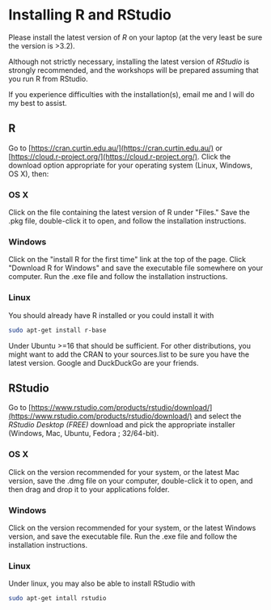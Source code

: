 # Installing R and RStudio

Please install the latest version of *R* on your laptop (at the very least be sure the version is >3.2).

Although not strictly necessary, installing the latest version of *RStudio* is strongly recommended, and the workshops will be prepared assuming that you run R from RStudio.

If you experience difficulties with the installation(s), email me and I will do my best to assist.

## R

Go to [https://cran.curtin.edu.au/](https://cran.curtin.edu.au/)  or [https://cloud.r-project.org/](https://cloud.r-project.org/).
Click the download option appropriate for your operating system (Linux, Windows, OS X), then:

### OS X
Click on the file containing the latest version of R under "Files." Save the .pkg file, double-click it to open, and follow the installation instructions.

### Windows
Click on the "install R for the first time" link at the top of the page. Click "Download R for Windows" and save the executable file somewhere on your computer. Run the .exe file and follow the installation instructions.  

### Linux
You should already have R installed or you could install it with
```sh
sudo apt-get install r-base
```

Under Ubuntu >=16 that should be sufficient. For other distributions, you might want to add the CRAN to your sources.list to be sure you have the latest version. Google and DuckDuckGo are your friends.


## RStudio

Go to [https://www.rstudio.com/products/rstudio/download/](https://www.rstudio.com/products/rstudio/download/) and
select the *RStudio Desktop (FREE)* download and pick the appropriate installer (Windows, Mac, Ubuntu, Fedora ; 32/64-bit).

### OS X

Click on the version recommended for your system, or the latest Mac version, save the .dmg file on your computer, double-click it to open, and then drag and drop it to your applications folder.


### Windows

Click on the version recommended for your system, or the latest Windows version, and save the executable file.  Run the .exe file and follow the installation instructions.     

### Linux

Under linux, you may also be able to install RStudio with
```sh
sudo apt-get intall rstudio
```
